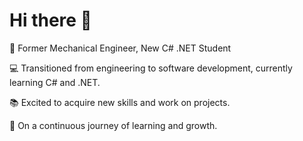 # Hi there 👋

🔧 Former Mechanical Engineer, New C# .NET Student

💻 Transitioned from engineering to software development, currently learning C# and .NET.

📚 Excited to acquire new skills and work on projects.

🌱 On a continuous journey of learning and growth.
